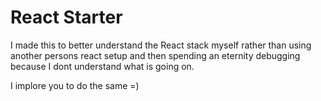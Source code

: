 # React Starter

I made this to better understand the React stack myself rather than using another persons react setup and then spending an eternity debugging because I dont understand what is going on.

I implore you to do the same =)
